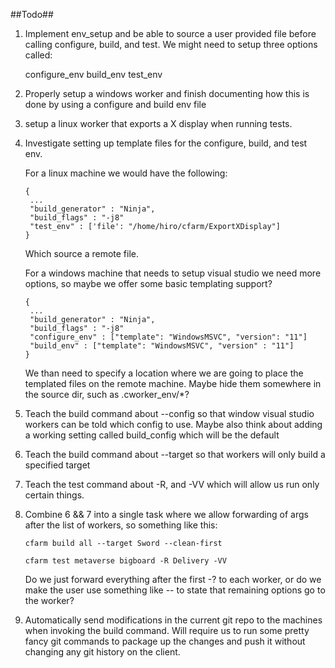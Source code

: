 ##Todo##

1. Implement env_setup and be able to source a user provided file
   before calling configure, build, and test. We might need to setup
   three options called:

   configure_env
   build_env
   test_env

2. Properly setup a windows worker and finish documenting how this is
   done by using a configure and build env file


3. setup a linux worker that exports a X display when running tests.


4. Investigate setting up template files for the configure, build, and test
   env.

   For a linux machine we would have the following:
   ````
   {
    ...
    "build_generator" : "Ninja",
    "build_flags" : "-j8"
    "test_env" : ['file': "/home/hiro/cfarm/ExportXDisplay"]
   }
   ````
   Which source a remote file.

   For a windows machine that needs to setup visual studio we need
   more options, so maybe we offer some basic templating support?

   ````
   {
    ...
    "build_generator" : "Ninja",
    "build_flags" : "-j8"
    "configure_env" : ["template": "WindowsMSVC", "version": "11"]
    "build_env" : ["template": "WindowsMSVC", "version" : "11"]
   }
   ````

   We than need to specify a location where we are going to place
   the templated files on the remote machine. Maybe hide them somewhere
   in the source dir, such as .cworker_env/*?

5. Teach the build command about --config so that window visual studio workers
   can be told which config to use. Maybe also think about adding a working
   setting called build_config which will be the default

6. Teach the build command about --target so that workers will only build
   a specified target

7. Teach the test command about -R, and -VV which will allow us run only certain
   things.

8. Combine 6 && 7 into a single task where we allow forwarding of args
   after the list of workers, so something like this:

   ```
   cfarm build all --target Sword --clean-first

   cfarm test metaverse bigboard -R Delivery -VV

   ```

   Do we just forward everything after the first -? to each worker, or
   do we make the user use something like -- to state that remaining options
   go to the worker?

9. Automatically send modifications in the current git repo to the machines
   when invoking the build command. Will require us to run some pretty fancy
   git commands to package up the changes and push it without changing any git
   history on the client.


